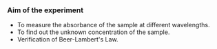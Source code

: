 ### Aim of the experiment
- To measure the absorbance of the sample at different wavelengths.
- To find out the unknown concentration of the sample.
- Verification of Beer-Lambert's Law.
 

